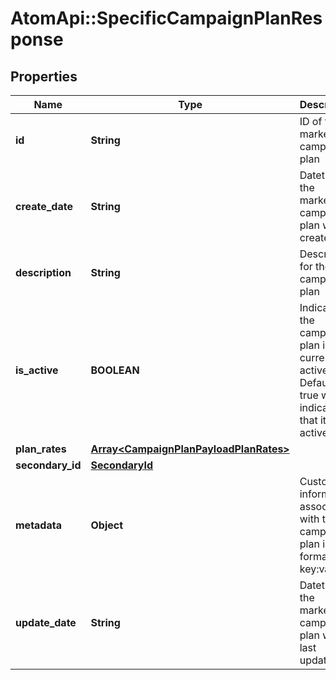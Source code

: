 # AtomApi::SpecificCampaignPlanResponse

## Properties
Name | Type | Description | Notes
------------ | ------------- | ------------- | -------------
**id** | **String** | ID of the marketing campaign plan | [optional] 
**create_date** | **String** | Datetime the marketing campaign plan was created | [optional] 
**description** | **String** | Description for the campaign plan | 
**is_active** | **BOOLEAN** | Indicates if the campaign plan is currently active. Defaults to true which indicates that it is active | [optional] [default to true]
**plan_rates** | [**Array&lt;CampaignPlanPayloadPlanRates&gt;**](CampaignPlanPayloadPlanRates.md) |  | [optional] 
**secondary_id** | [**SecondaryId**](SecondaryId.md) |  | [optional] 
**metadata** | **Object** | Custom information associated with the campaign plan in the format key:value | [optional] 
**update_date** | **String** | Datetime the marketing campaign plan was last updated | [optional] 



